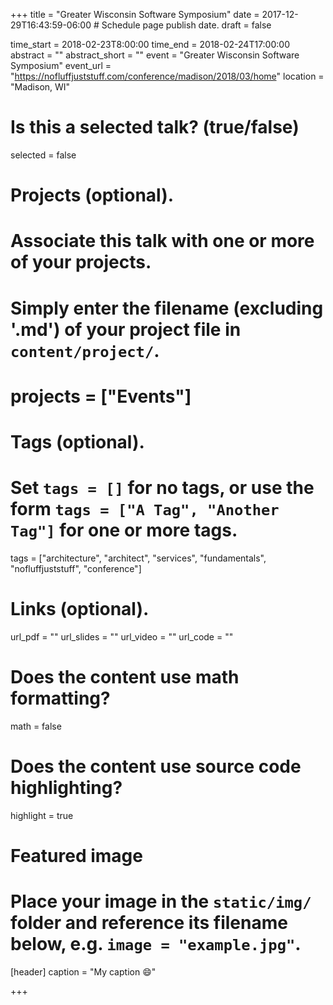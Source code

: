 +++
title = "Greater Wisconsin Software Symposium"
date = 2017-12-29T16:43:59-06:00  # Schedule page publish date.
draft = false

time_start = 2018-02-23T8:00:00
time_end = 2018-02-24T17:00:00
abstract = ""
abstract_short = ""
event = "Greater Wisconsin Software Symposium"
event_url = "https://nofluffjuststuff.com/conference/madison/2018/03/home"
location = "Madison, WI"

# Is this a selected talk? (true/false)
selected = false

# Projects (optional).
#   Associate this talk with one or more of your projects.
#   Simply enter the filename (excluding '.md') of your project file in `content/project/`.
# projects = ["Events"]

# Tags (optional).
#   Set `tags = []` for no tags, or use the form `tags = ["A Tag", "Another Tag"]` for one or more tags.
tags = ["architecture", "architect", "services", "fundamentals", "nofluffjuststuff", "conference"]

# Links (optional).
url_pdf = ""
url_slides = ""
url_video = ""
url_code = ""

# Does the content use math formatting?
math = false

# Does the content use source code highlighting?
highlight = true

# Featured image
# Place your image in the `static/img/` folder and reference its filename below, e.g. `image = "example.jpg"`.
[header]
caption = "My caption :smile:"

+++
